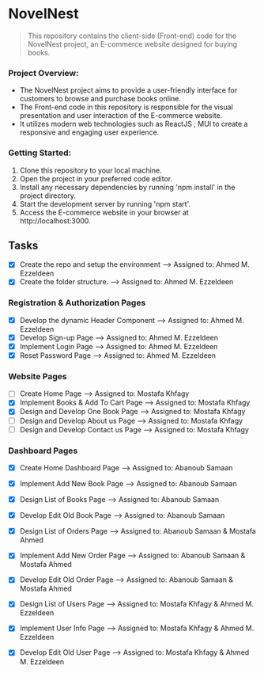 # NovelNest

> This repository contains the client-side (Front-end) code for the NovelNest project, an E-commerce website designed for buying books. 

### Project Overview:
- The NovelNest project aims to provide a user-friendly interface for customers to browse and purchase books online.
- The Front-end code in this repository is responsible for the visual presentation and user interaction of the E-commerce website.
- It utilizes modern web technologies such as ReactJS , MUI to create a responsive and engaging user experience.

### Getting Started:
1. Clone this repository to your local machine.
2. Open the project in your preferred code editor.
3. Install any necessary dependencies by running 'npm install' in the project directory.
4. Start the development server by running 'npm start'.
5. Access the E-commerce website in your browser at http://localhost:3000.



## Tasks
- [X] Create the repo and setup the environment --> Assigned to: Ahmed M. Ezzeldeen
- [X] Create the folder structure. --> Assigned to: Ahmed M. Ezzeldeen

### Registration & Authorization Pages
- [x] Develop the dynamic Header Component --> Assigned to: Ahmed M. Ezzeldeen
- [x] Develop Sign-up Page --> Assigned to: Ahmed M. Ezzeldeen
- [x] Implement Login Page --> Assigned to: Ahmed M. Ezzeldeen
- [x] Reset Password Page --> Assigned to: Ahmed M. Ezzeldeen

### Website Pages
- [ ] Create Home Page --> Assigned to: Mostafa Khfagy 
- [X] Implement Books & Add To Cart Page --> Assigned to: Mostafa Khfagy 
- [X] Design and Develop One Book Page --> Assigned to: Mostafa Khfagy 
- [ ] Design and Develop About us Page --> Assigned to: Mostafa Khfagy
- [ ] Design and Develop Contact us Page --> Assigned to: Mostafa Khfagy

### Dashboard Pages
- [X] Create Home Dashboard Page --> Assigned to: Abanoub Samaan
- [X] Implement Add New Book Page --> Assigned to: Abanoub Samaan
- [X] Design List of Books Page --> Assigned to: Abanoub Samaan
- [X] Develop Edit Old Book Page --> Assigned to: Abanoub Samaan

- [X] Design List of Orders Page --> Assigned to: Abanoub Samaan & Mostafa Ahmed  
- [X] Implement Add New Order Page --> Assigned to: Abanoub Samaan & Mostafa Ahmed 
- [X] Develop Edit Old Order Page --> Assigned to: Abanoub Samaan & Mostafa Ahmed 

- [X] Design List of Users Page --> Assigned to: Mostafa Khfagy & Ahmed M. Ezzeldeen
- [X] Implement User Info Page --> Assigned to: Mostafa Khfagy & Ahmed M. Ezzeldeen
- [X] Develop Edit Old User Page --> Assigned to: Mostafa Khfagy & Ahmed M. Ezzeldeen